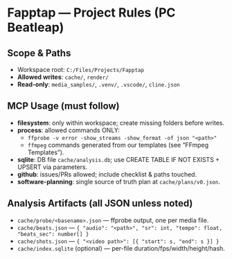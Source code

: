 # Fapptap — Project Rules (PC Beatleap)

## Scope & Paths

- Workspace root: `C:/Files/Projects/Fapptap`
- **Allowed writes**: `cache/`, `render/`
- **Read-only**: `media_samples/`, `.venv/`, `.vscode/`, `cline.json`

## MCP Usage (must follow)

- **filesystem**: only within workspace; create missing folders before writes.
- **process**: allowed commands ONLY:
  - `ffprobe -v error -show_streams -show_format -of json "<path>"`
  - `ffmpeg` commands generated from our templates (see “FFmpeg Templates”).
- **sqlite**: DB file `cache/analysis.db`; use CREATE TABLE IF NOT EXISTS + UPSERT via parameters.
- **github**: issues/PRs allowed; include checklist & paths touched.
- **software-planning**: single source of truth plan at `cache/plans/v0.json`.

## Analysis Artifacts (all JSON unless noted)

- `cache/probe/<basename>.json` — ffprobe output, one per media file.
- `cache/beats.json` — `{ "audio": "<path>", "sr": int, "tempo": float, "beats_sec": number[] }`
- `cache/shots.json` — `{ "<video path>": [{ "start": s, "end": s }] }`
- `cache/index.sqlite` (optional) — per-file duration/fps/width/height/hash.
